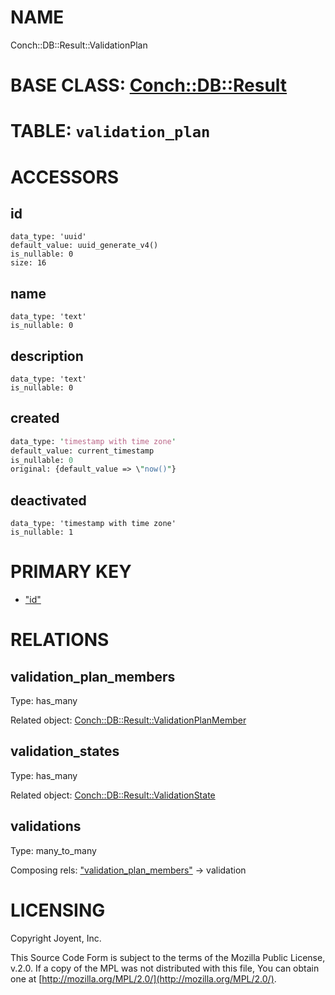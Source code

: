 # NAME

Conch::DB::Result::ValidationPlan

# BASE CLASS: [Conch::DB::Result](https://metacpan.org/pod/Conch::DB::Result)

# TABLE: `validation_plan`

# ACCESSORS

## id

```
data_type: 'uuid'
default_value: uuid_generate_v4()
is_nullable: 0
size: 16
```

## name

```
data_type: 'text'
is_nullable: 0
```

## description

```
data_type: 'text'
is_nullable: 0
```

## created

```perl
data_type: 'timestamp with time zone'
default_value: current_timestamp
is_nullable: 0
original: {default_value => \"now()"}
```

## deactivated

```
data_type: 'timestamp with time zone'
is_nullable: 1
```

# PRIMARY KEY

- ["id"](#id)

# RELATIONS

## validation\_plan\_members

Type: has\_many

Related object: [Conch::DB::Result::ValidationPlanMember](https://metacpan.org/pod/Conch::DB::Result::ValidationPlanMember)

## validation\_states

Type: has\_many

Related object: [Conch::DB::Result::ValidationState](https://metacpan.org/pod/Conch::DB::Result::ValidationState)

## validations

Type: many\_to\_many

Composing rels: ["validation\_plan\_members"](#validation_plan_members) -> validation

# LICENSING

Copyright Joyent, Inc.

This Source Code Form is subject to the terms of the Mozilla Public License,
v.2.0. If a copy of the MPL was not distributed with this file, You can obtain
one at [http://mozilla.org/MPL/2.0/](http://mozilla.org/MPL/2.0/).

